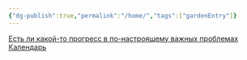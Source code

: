 ```yaml
---
{"dg-publish":true,"permalink":"/home/","tags":["gardenEntry"]}
---
```


[Есть ли какой-то прогресс в по-настроящему важных проблемах](https://helpau.github.io/is-there-any-progress/)
[Календарь](https://helpau.github.io/calendars/)